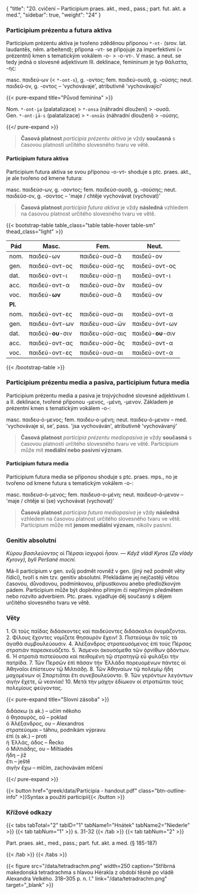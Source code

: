 {
"title": "20. cvičení – Participium praes. akt., med., pass.; part. fut. akt. a med.",
    "sidebar": true,
    "weight": "24"
}

### Participium prézentu a futura aktiva

Participium prézentu aktiva je tvořeno zděděnou příponou `*-nt-` (srov. lat. laudantēs, něm. arbeitend); přípona -ντ- se připojuje za imperfektivní (= prézentní) kmen s tematickým vokálem -ο- > -ο-ντ-. V masc. a neut. se tedy jedná o slovesné adjektivum III. deklinace, femininum je typ θάλαττα, -ης:

masc. παιδεύ-ων (< `*-ont-s`), g. -οντος; fem. παιδεύ-ουσᾰ, g. -ούσης; neut. παιδεῦ-ον, g. -οντος – 'vychovávaje', atributivně 'vychovávající'

{{< pure-expand title="Původ feminina" >}}      

Nom. `*-ont-i̯a` (palatalizace) > `*-onsa` (náhradní dloužení) > -ουσᾰ.  
Gen. `*-ont-i̯ā-s` (palatalizace) > `*-onsās` (náhradní dloužení) > -ούσης.

{{</ pure-expand >}}

> **Časová platnost** *participia prézentu aktiva* je vždy **současná** s časovou platností určitého slovesného tvaru ve větě. 

#### Participium futura aktiva

Participium futura aktiva se svou příponou -ο-ντ- shoduje s ptc. praes. akt., je ale tvořeno od kmene futura:

masc. παιδεύσ-ων, g. -σοντος; fem. παιδεύσ-ουσᾰ, g. -σούσης; neut. παιδεῦσ-ον, g. -σοντος – 'maje / chtěje vychovávat (vychovat)'

> **Časová platnost** *participia futura aktiva* je vždy **následná** vzhledem na časovou platnost určitého slovesného tvaru ve větě. 

{{< bootstrap-table table_class="table table-hover table-sm" thead_class="light" >}}

| Pád     | Masc.             | Fem.           | Neut.             |
| ------- | ----------------- | -------------- | ----------------- |
| nom.    | παιδεύ-ων         | παιδεύ-ουσ-ᾰ   | παιδεῦ-ον         |
| gen.    | παιδεύ-οντ-ος     | παιδευ-ούσ-ης  | παιδεύ-οντ-ος     |
| dat.    | παιδεύ-οντ-ι      | παιδευ-ούσ-ῃ   | παιδεύ-οντ-ι      |
| acc.    | παιδεύ-οντ-α      | παιδεύ-ουσ-ᾰν  | παιδεύ-ον         |
| voc.    | παιδεύ-**ων**     | παιδεύ-ουσ-ᾰ   | παιδεύ-ον         |
| **Pl.** |                   |                |                   |
| nom.    | παιδεύ-οντ-ες     | παιδεύ-ουσ-αι  | παιδεύ-οντ-α      |
| gen.    | παιδευ-όντ-ων     | παιδευ-ουσ-ῶν  | παιδευ-όντ-ων     |
| dat.    | παιδεύ-**ου**-σιν | παιδευ-ούσ-αις | παιδεύ-**ου**-σιν |
| acc.    | παιδεύ-οντ-ας     | παιδευ-ούσ-ᾱς  | παιδεύ-οντ-α      |
| voc.    | παιδεύ-οντ-ες     | παιδεύ-ουσ-αι  | παιδεύ-οντ-α      |

{{< /bootstrap-table >}}

### Participium prézentu media a pasiva, participium futura media

Participium prézentu media a pasiva je trojvýchodné slovesné adjektivum I. a II. deklinace, tvořené příponou -μενος, -μένη, -μενον. Základem je prézentní kmen s tematickým vokálem -ο-:

masc. παιδευ-ό-μενος; fem. παιδευ-ο-μένη; neut. παιδευ-ό-μενον – med. 'vychovávaje si, se', pass. 'jsa vychováván', atributivně 'vychovávaný'

> **Časová platnost** *participia prézentu mediopasiva* je vždy **současná** s časovou platností určitého slovesného tvaru ve větě. Participium může mít **mediální nebo pasivní význam**.

#### Participium futura media

Participium futura media se příponou shoduje s ptc. praes. mps., no je tvořeno od kmene futura s tematickým vokálem -ο-:

masc. παιδευσ-ό-μενος; fem. παιδευσ-ο-μένη; neut. παιδευσ-ό-μενον – 'maje / chtěje si (se) vychovávat (vychovat)'

> **Časová platnost** *participia futura mediopasiva* je vždy **následná** vzhledem na časovou platnost určitého slovesného tvaru ve větě. Participium může mít **jenom mediální význam**, nikoliv pasivní.

### Genitiv absolutní

*Κύρου βασιλεύοντος* οἱ Πέρσαι ἰσχυροὶ ἦσαν. — *Když vládl Kyros*
*(Za vlády Kyrovy), byli Peršané mocní.*

Má-li participium v gen. svůj podmět rovněž v gen. (jiný než podmět věty
řídicí), tvoří s ním tzv. genitiv absolutní. Překládáme jej nejčastěji
větou časovou, důvodovou, podmínkovou, přípustkovou anebo předložkovým pádem. Participium může být doplněno přímým či nepřímým předmětem nebo rozvito adverbiem. Ptc. praes. vyjadřuje děj současný s dějem určitého slovesného tvaru ve větě. 

### Věty

1\. Οἱ τοὺς παῖδας διδάσκοντες καὶ παιδεύοντες διδάσκαλοι ὀνομάζονται. 2. Φίλους ἔχοντες νομίζετε θησαυρὸν ἔχειν! 3. Πιστεύοιμι ἂν τοῖς τὰ ἀγαθὰ συμβουλεύουσιν. 4. Ἀλέξανδρος στρατευσόμενος ἐπὶ τοὺς Πέρσας στρατιὰν παρεσκευάζετο. 5. Ἄσμενοι ἀκουσόμεθα τῶν ὀρνίθων ᾀδόντων. 6. Ἡ στρατιὰ πιστεύουσα καὶ πειθομένη τῷ στρατηγῷ εὖ φυλάξει τὴν πατρίδα. 7. Τῶν Περσῶν ἐπὶ πᾶσαν τὴν Ἑλλάδα πορευομένων πάντες οἱ Ἀθηναῖοι ἐπίστευον τῷ Μιλτιάδῃ. 8. Τῶν Ἀθηναίων τῷ πολεμίῳ ἤδη μαχομένων οἱ Σπαρτιᾶται ἔτι συνεβουλεύοντο. 9. Τῶν γερόντων λεγόντων σιγὴν ἔχετε, ὦ νεανίαι! 10. Μετὰ τὴν μάχην
ἐδίωκον οἱ στρατιῶται τοὺς πολεμίους φεύγοντας.

{{< pure-expand title="Slovní zásoba" >}}      

διδάσκω (s ak.) – učím někoho  
ὁ θησαυρός, οῦ – poklad  
ὁ Ἀλέξανδρος, ου – Alexandros  
στρατεύομαι – táhnu, podnikám výpravu  
ἐπί (s ak.) – proti  
ἡ Ἑλλάς, άδος – Řecko   
ὁ Μιλτιάδης, ου – Miltiadés  
ἤδη – již  
ἔτι – ještě  
σιγὴν ἔχω – mlčím, zachovávám mlčení  

{{</ pure-expand >}}

{{< button href="greek/data/Participia - handout.pdf" class="btn-outline-info" >}}Syntax a použití participií{{< /button >}}

### Křížové odkazy

{{< tabs tabTotal="2" tabID="1" tabName1="Hnátek" tabName2="Niederle" >}}
{{< tab tabNum="1" >}}
s. 31-32
{{< /tab >}}
{{< tab tabNum="2" >}}

Part. praes. akt., med., pass.; part. fut. akt. a med. (§ 185-187) 

{{< /tab >}}
{{< /tabs >}}

{{< figure src="/data/tetradrachm.png" width=250 caption="Stříbrná makedonská tetradrachma s hlavou Hérakla z období těsně po vládě Alexandra Velkého. 318–305 p. n. l." link="/data/tetradrachm.png" target=”_blank” >}}
